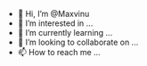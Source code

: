 - 👋 Hi, I’m @Maxvinu
- 👀 I’m interested in ...
- 🌱 I’m currently learning ...
- 💞️ I’m looking to collaborate on ...
- 📫 How to reach me ...

<!---
Maxvinu/Maxvinu is a ✨ special ✨ repository because its `README.md` (this file) appears on your GitHub profile.
You can click the Preview link to take a look at your changes.
--->
